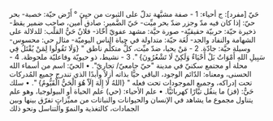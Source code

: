‌حَيّ [مفرد]: ج أحياء:
1 - صفة مشبَّهة تدلّ على الثبوت من حيِيَ ° أَرْض حيّة: خصبة- بحر ‌حيّ: إذا كان فيه مدّ وجزر ضدّ بحر ميِّت- ‌حَيّ الضَّمير: صادق أمين، صاحب ضمير يقظ- ذخيرة حيّة: حربيّة حقيقيّة- صورة حيَّة: مشهد عفويّ أخّاذ- فلانٌ ‌حَيُّ القلْب: للدلالة على الشهامة والنفاد والجد- لُغَة حيّة: متداولة في حياة الناس اليوميّة- مثال ‌حي: محسوس- وسيلة حيَّة: جادّة.
2 - مَنْ يحيا، ضدّ ميِّت، كلُّ متكلِّم ناطق " {وَلَا تَقُولُوا لِمَنْ يُقْتَلُ فِي سَبِيلِ اللهِ أَمْوَاتٌ بَلْ أَحْيَاءٌ وَلَكِنْ لَا تَشْعُرُونَ} ".
3 - نشيط، ذو حيويّة وفاعليّة ملحوظة.
4 - محلة أو مجتمع سكنيّ في مدينة "‌حيّ جامعيّ/ تجاريّ".
• الحيّ: اسم من أسماء الله الحسنى، ومعناه: الدّائم الوجود، الباقي حيًّا بذاته أزلاً وأبدًا الذي تندرج جميع المُدركات تحت إدراكه، وجميع الموجودات تحت فعله " {اللهُ لَا إِلَهَ إلَاّ هُوَ الْحَيُّ الْقَيُّومُ} ".
• سلك ‌حَيٌّ: (فز) ما ينقُل تيَّارًا كهربائيًّا.
• علم الأحياء: (‌حي) علم الحياة أو البيولوجيا، وهو علم يتناول مجموع ما يشاهد في الإنسان والحيوانات والنباتات من مميِّزاتٍ تفرّق بينها وبين الجمادات، كالتغذية والنموّ والتناسل ونحو ذلك